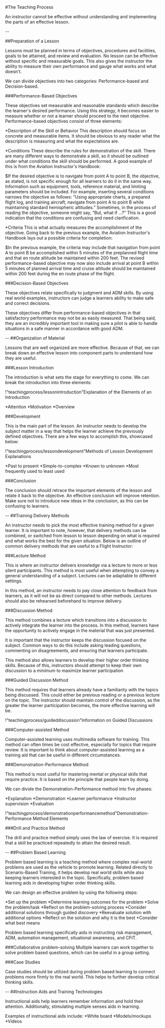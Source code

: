 #The Teaching Process

An instructor cannot be effective without understanding and implementing the parts of an effective lesson.

--

##Preparation of a Lesson

Lessons must be planned in terms of objectives, procedures and facilities, goals to be attained, and review and evaluation. No lesson can be effective without specific and measurable goals. This also gives the instructor the ability to measure their own performance and gauge what works and what doesn't.

We can divide objectives into two categories: Performance-based and Decision-based. 

###Performance-Based Objectives

These objectives set measurable and reasonable standards which describe the learner's desired performance. Using this strategy, it becomes easier to measure whether or not a learner should proceed to the next objective. Performance-based objectives consist of three elements:

*Description of the Skill or Behavior
This description should focus on concrete and measurable items. It should be obvious to any reader what the description is measuring and what the expectations are.

*Conditions
These describe the rules for demonstration of the skill. There are many different ways to demonstrate a skill, so it should be outlined under what conditions the skill should be performed. A good example of this is from the Aviation Instructor's Handbook:

$If the desired objective is to navigate from point A to point B, the objective, as stated, is not specific enough for all learners to do it in the same way. Information such as equipment, tools, reference material, and limiting parameters should be included. For example, inserting several conditions narrows the objective as follows: “Using appropriate charts, a prepared flight log, and training aircraft, navigate from point A to point B while maintaining standard hemispheric altitudes.” Sometimes, in the process of reading the objective, someone might say, “But, what if ...?” This is a good indication that the conditions are confusing and need clarification.

*Criteria
This is what actually measures the accomplishment of the objective. Going back to the previous example, the Aviation Instructor's Handbook lays out a possible criteria for completion:

$In the previous example, the criteria may include that navigation from point A to point B be accomplished within 5 minutes of the preplanned flight time and that en route altitude be maintained within 200 feet. The revised performance-based objective may now also include arrival at point B within 5 minutes of planned arrival time and cruise altitude should be maintained within 200 feet during the en route phase of the flight.

###Decision-Based Objectives

These objectives relate specifically to judgment and ADM skills. By using real world examples, instructors can judge a learners ability to make safe and correct decisions.

These objectives differ from performance-based objectives in that satisfactory performance may not be as easily measured. That being said, they are an incredibly important tool in making sure a pilot is able to handle situations in a safe manner in accordance with good ADM.


--
##Organization of Material

Lessons that are well organized are more effective. Because of that, we can break down an effective lesson into component parts to understand how they are useful.

###Lesson Introduction

The introduction is what sets the stage for everything to come. We can break the introduction into three elements:

!"teachingprocess/lessonintroduction"Explanation of the Elements of an Introduction

*Attention
*Motivation
*Overview

###Development

This is the main part of the lesson. An instructor needs to develop the subject matter in a way that helps the learner achieve the previously defined objectives. There are a few ways to accomplish this, showcased below:

!"teachingprocess/lessondevelopment"Methods of Lesson Development Explanations

*Past to present
*Simple-to-complex
*Known to unknown
*Most frequently used to least used

###Conclusion

The conclusion should retrace the important elements of the lesson and relate it back to the objective. An effective conclusion will improve retention. Make sure not to introduce new ideas in the conclusion, as this can be confusing to learners.


--
##Training Delivery Methods

An instructor needs to pick the most effective training method for a given learner. It is important to note, however, that delivery methods can be combined, or switched from lesson to lesson depending on what is required and what works the best for the given situation. Below is an outline of common delivery methods that are useful to a Flight Instructor:


###Lecture Method

This is where an instructor delivers knowledge via a lecture to more or less silent participants. This method is most useful when attempting to convey a general understanding of a subject. Lectures can be adaptable to different settings.

In this method, an instructor needs to pay close attention to feedback from learners, as it will not be as direct compared to other methods. Lectures should also be rehearsed beforehand to improve delivery.


###Discussion Method

This method combines a lecture which transitions into a discussion to actively integrate the learner into the process. In this method, learners have the opportunity to actively engage in the material that was just presented.

It is important that the instructor keeps the discussion focused on the subject. Common ways to do this include asking leading questions, commenting on disagreements, and ensuring that learners participate.

This method also allows learners to develop their higher order thinking skills. Because of this, instructors should attempt to keep their own discussion to a minimum to maximize learner participation


###Guided Discussion Method

This method requires that learners already have a familiarity with the topics being discussed. This could either be previous reading or a previous lecture on the topic. The instructor should maintain control of the discussion, as the greater the learner participation becomes, the more effective learning will be.

!"teachingprocess/guideddiscussion"Information on Guided Discussions

###Computer-assisted Method

Computer-assisted learning uses multimedia software for training. This method can often times be cost effective, especially for topics that require review. It is important to think about computer-assisted learning as a training aid that can be useful in different circumstances. 

###Demonstration-Performance Method

This method is most useful for mastering mental or physical skills that require practice. It is based on the principle that people learn by doing.

We can divide the Demonstration-Performance method into five phases:

*Explanation
*Demonstration
*Learner performance
*Instructor supervision
*Evaluation

!"teachingprocess/demonstrationperformancemethod"Demonstration-Performance Method Elements

###Drill and Practice Method

The drill and practice method simply uses the law of exercise. It is required that a skill be practiced repeatedly to attain the desired result.

--
##Problem Based Learning

Problem based learning is a teaching method where complex real-world problems are used as the vehicle to promote learning. Related directly to Scenario-Based Training, it helps develop real world skills while also keeping learners interested in the topic. Specifically, problem based learning aids in developing higher order thinking skills.

We can design an effective problem by using the following steps:

*Set up the problem
*Determine learning outcomes for the problem
*Solve the problem/task
*Reflect on the problem-solving process
*Consider additional solutions through guided discovery
*Reevaluate solution with additional options
*Reflect on the solution and why it is the best
*Consider what best means

Problem based learning specifically aids in instructing risk management, ADM, automation management, situational awareness, and CFIT.

###Collaborative problem-solving
Multiple learners can work together to solve problem based questions, which can be useful in a group setting.

###Case Studies

Case studies should be utilized during problem based learning to connect problems more firmly to the real world. This helps to further develop critical thinking skills.


--
##Instruction Aids and Training Technologies


Instructional aids help learners remember information and hold their attention. Additionally, stimulating multiple senses aids in learning.

Examples of instructional aids include:
*White board
*Models/mockups
*Videos









